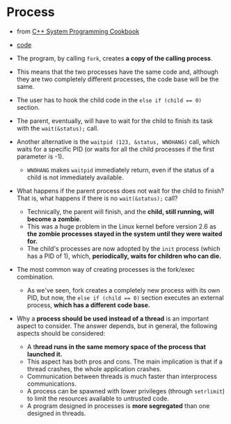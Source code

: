 # Process
- from [C++ System Programming Cookbook](https://www.amazon.com/System-Programming-Cookbook-system-level-programming/dp/1838646558)
- [code](demo/process.h)
- The program, by calling `fork`, creates **a copy of the calling process**.
- This means that the two processes have the same code and, although they are two completely different processes, the code base will be the same.
- The user has to hook the child code in the `else if (child == 0)` section.
- The parent, eventually, will have to wait for the child to finish its task with the `wait(&status);` call.
- Another alternative is the `waitpid (123, &status, WNOHANG)` call, which waits for a specific PID (or waits for all the child processes if the first parameter is -1).
  - `WNOHANG` makes `waitpid` immediately return, even if the status of a child is not immediately available.

- What happens if the parent process does not wait for the child to finish? That is, what happens if there is no `wait(&status);` call? 
  - Technically, the parent will finish, and the **child, still running, will become a zombie**.
  - This was a huge problem in the Linux kernel before version 2.6 as **the zombie processes stayed in the system until they were waited for.**
  - The child's processes are now adopted by the `init` process (which has a PID of 1), which, **periodically, waits for children who can die.**

- The most common way of creating processes is the fork/exec combination.
  - As we've seen, fork creates a completely new process with its own PID, but now, the `else if (child == 0)` section executes an external process, **which has a different code base.**

- Why a **process should be used instead of a thread** is an important aspect to consider. The answer depends, but in general, the following aspects should be considered:
  - A t**hread runs in the same memory space of the process that launched it.**
  - This aspect has both pros and cons. The main implication is that if a thread crashes, the whole application crashes.
  - Communication between threads is much faster than interprocess communications.
  - A process can be spawned with lower privileges (through `setrlimit`) to limit the resources available to untrusted code.
  - A program designed in processes is **more segregated** than one designed in threads.
